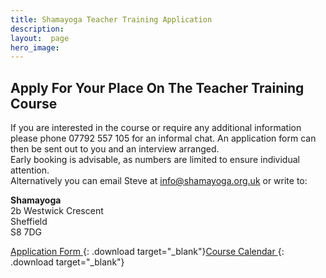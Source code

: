 ```yaml
---
title: Shamayoga Teacher Training Application
description:
layout:  page
hero_image:
---
```


## Apply For Your Place On The Teacher Training Course

If you are interested in the course or require any additional information please phone 07792 557 105 for an informal chat. An application form can then be sent out to you and an interview arranged.<br>Early booking is advisable, as numbers are limited to ensure individual attention.<br>Alternatively you can email Steve at [info@shamayoga.org.uk](mailto:info@shamayoga.org.uk) or write to:

**Shamayoga**<br>2b Westwick Crescent<br>Sheffield<br>S8 7DG

[Application Form ](https://downloads.shamayoga.org.uk/appForm.pdf){: .download target="_blank"}[Course Calendar ](https://downloads.shamayoga.org.uk/yogateaching2019calendar.pdf){: .download target="_blank"}